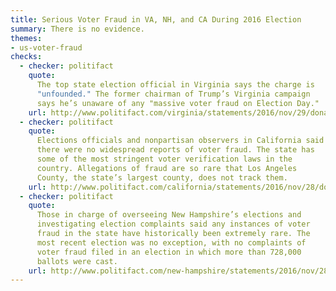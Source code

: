 ```yaml
---
title: Serious Voter Fraud in VA, NH, and CA During 2016 Election
summary: There is no evidence.
themes:
- us-voter-fraud
checks:
  - checker: politifact
    quote:
      The top state election official in Virginia says the charge is
      "unfounded." The former chairman of Trump’s Virginia campaign
      says he’s unaware of any "massive voter fraud on Election Day."
    url: http://www.politifact.com/virginia/statements/2016/nov/29/donald-trump/trumps-pants-fire-serious-voter-fraud-claim-virgin/
  - checker: politifact
    quote:
      Elections officials and nonpartisan observers in California said
      there were no widespread reports of voter fraud. The state has
      some of the most stringent voter verification laws in the
      country. Allegations of fraud are so rare that Los Angeles
      County, the state’s largest county, does not track them.
    url: http://www.politifact.com/california/statements/2016/nov/28/donald-trump/pants-fire-trumps-claim-about-california-voter-fra/
  - checker: politifact
    quote:
      Those in charge of overseeing New Hampshire’s elections and
      investigating election complaints said any instances of voter
      fraud in the state have historically been extremely rare. The
      most recent election was no exception, with no complaints of
      voter fraud filed in an election in which more than 728,000
      ballots were cast.
    url: http://www.politifact.com/new-hampshire/statements/2016/nov/28/donald-trump/trump-claims-serious-voter-fraud-new-hampshire/
---
```

